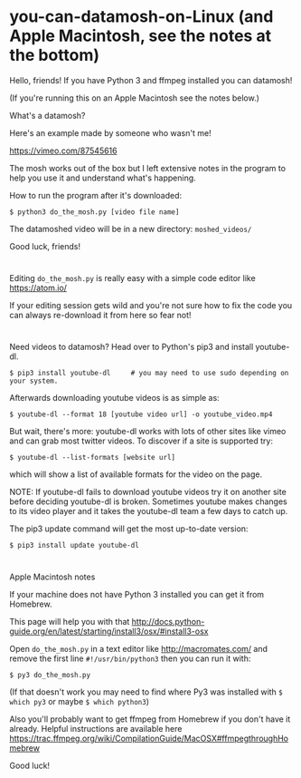 # you-can-datamosh-on-Linux (and Apple Macintosh, see the notes at the bottom)

Hello, friends! If you have Python 3 and ffmpeg installed you can datamosh!

(If you're running this on an Apple Macintosh see the notes below.)

What's a datamosh?

Here's an example made by someone who wasn't me!

https://vimeo.com/87545616

The mosh works out of the box but I left extensive notes in the program to help you use it and understand what's happening.

How to run the program after it's downloaded:

`$ python3 do_the_mosh.py [video file name]`
  
The datamoshed video will be in a new directory: `moshed_videos/`

Good luck, friends!

#

Editing `do_the_mosh.py` is really easy with a simple code editor like https://atom.io/

If your editing session gets wild and you're not sure how to fix the code you can always re-download it from here so fear not!

#

Need videos to datamosh? Head over to Python's pip3 and install youtube-dl.

`$ pip3 install youtube-dl     # you may need to use sudo depending on your system.`
  
Afterwards downloading youtube videos is as simple as:

`$ youtube-dl --format 18 [youtube video url] -o youtube_video.mp4`

But wait, there's more: youtube-dl works with lots of other sites like vimeo and can grab most twitter videos.
To discover if a site is supported try:

`$ youtube-dl --list-formats [website url]`
  
which will show a list of available formats for the video on the page.

NOTE: If youtube-dl fails to download youtube videos try it on another site before deciding youtube-dl is broken.
Sometimes youtube makes changes to its video player and it takes the youtube-dl team a few days to catch up.

The pip3 update command will get the most up-to-date version:

`$ pip3 install update youtube-dl`

#
Apple Macintosh notes

If your machine does not have Python 3 installed you can get it from Homebrew.

This page will help you with that http://docs.python-guide.org/en/latest/starting/install3/osx/#install3-osx

Open `do_the_mosh.py` in a text editor like http://macromates.com/ and remove the first line `#!/usr/bin/python3` then you can run it with:

`$ py3 do_the_mosh.py`

(If that doesn't work you may need to find where Py3 was installed with `$ which py3` or maybe `$ which python3`)

Also you'll probably want to get ffmpeg from Homebrew if you don't have it already. Helpful instructions are available here https://trac.ffmpeg.org/wiki/CompilationGuide/MacOSX#ffmpegthroughHomebrew

Good luck!
